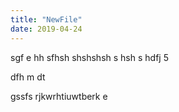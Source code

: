 ```yaml
---
title: "NewFile"
date: 2019-04-24
---
```



sgf e hh
sfhsh
shshshsh
s
hsh
s
hdfj
5


dfh
m
dt 

 
 
  gssfs
  rjkwrhtiuwtberk
   e
   
